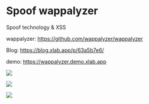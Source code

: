 # Spoof wappalyzer

Spoof technology & XSS

wappalyzer: https://github.com/wappalyzer/wappalyzer

Blog: https://blog.xlab.app/p/63a5b7e6/

demo: https://wappalyzer.demo.xlab.app

![](https://wappalyzer.demo.xlab.app/img/jq99.png)

![](https://wappalyzer.demo.xlab.app/img/all.png)

![](https://wappalyzer.demo.xlab.app/img/xss.png)